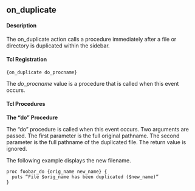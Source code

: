 ## on\_duplicate

#### Description

The on\_duplicate action calls a procedure immediately after a file or directory is duplicated within the sidebar.

#### Tcl Registration

`{on_duplicate do_procname}`

The _do\_procname_ value is a procedure that is called when this event occurs.

#### Tcl Procedures

**The “do” Procedure**

The “do” procedure is called when this event occurs.  Two arguments are passed.  The first parameter is the full original pathname.  The second parameter is the full pathname of the duplicated file.  The return value is ignored.

The following example displays the new filename.

	proc foobar_do {orig_name new_name} {
	  puts “File $orig_name has been duplicated ($new_name)”
	}